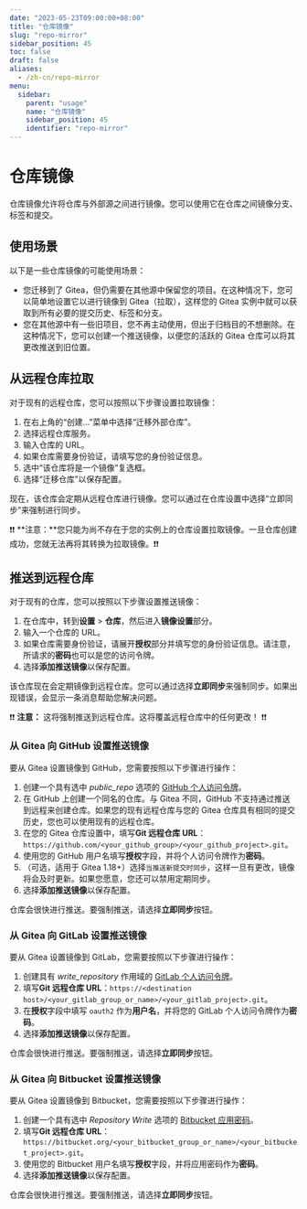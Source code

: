 ```yaml
---
date: "2023-05-23T09:00:00+08:00"
title: "仓库镜像"
slug: "repo-mirror"
sidebar_position: 45
toc: false
draft: false
aliases:
  - /zh-cn/repo-mirror
menu:
  sidebar:
    parent: "usage"
    name: "仓库镜像"
    sidebar_position: 45
    identifier: "repo-mirror"
---
```


# 仓库镜像

仓库镜像允许将仓库与外部源之间进行镜像。您可以使用它在仓库之间镜像分支、标签和提交。



## 使用场景

以下是一些仓库镜像的可能使用场景：

- 您迁移到了 Gitea，但仍需要在其他源中保留您的项目。在这种情况下，您可以简单地设置它以进行镜像到 Gitea（拉取），这样您的 Gitea 实例中就可以获取到所有必要的提交历史、标签和分支。
- 您在其他源中有一些旧项目，您不再主动使用，但出于归档目的不想删除。在这种情况下，您可以创建一个推送镜像，以便您的活跃的 Gitea 仓库可以将其更改推送到旧位置。

## 从远程仓库拉取

对于现有的远程仓库，您可以按照以下步骤设置拉取镜像：

1. 在右上角的“创建...”菜单中选择“迁移外部仓库”。
2. 选择远程仓库服务。
3. 输入仓库的 URL。
4. 如果仓库需要身份验证，请填写您的身份验证信息。
5. 选中“该仓库将是一个镜像”复选框。
6. 选择“迁移仓库”以保存配置。

现在，该仓库会定期从远程仓库进行镜像。您可以通过在仓库设置中选择“立即同步”来强制进行同步。

:exclamation::exclamation: **注意：**您只能为尚不存在于您的实例上的仓库设置拉取镜像。一旦仓库创建成功，您就无法再将其转换为拉取镜像。:exclamation::exclamation:

## 推送到远程仓库

对于现有的仓库，您可以按照以下步骤设置推送镜像：

1. 在仓库中，转到**设置** > **仓库**，然后进入**镜像设置**部分。
2. 输入一个仓库的 URL。
3. 如果仓库需要身份验证，请展开**授权**部分并填写您的身份验证信息。请注意，所请求的**密码**也可以是您的访问令牌。
4. 选择**添加推送镜像**以保存配置。

该仓库现在会定期镜像到远程仓库。您可以通过选择**立即同步**来强制同步。如果出现错误，会显示一条消息帮助您解决问题。

:exclamation::exclamation: **注意：** 这将强制推送到远程仓库。这将覆盖远程仓库中的任何更改！ :exclamation::exclamation:

### 从 Gitea 向 GitHub 设置推送镜像

要从 Gitea 设置镜像到 GitHub，您需要按照以下步骤进行操作：

1. 创建一个具有选中 *public_repo* 选项的 [GitHub 个人访问令牌](https://docs.github.com/en/github/authenticating-to-github/creating-a-personal-access-token)。
2. 在 GitHub 上创建一个同名的仓库。与 Gitea 不同，GitHub 不支持通过推送到远程来创建仓库。如果您的现有远程仓库与您的 Gitea 仓库具有相同的提交历史，您也可以使用现有的远程仓库。
3. 在您的 Gitea 仓库设置中，填写**Git 远程仓库 URL**：`https://github.com/<your_github_group>/<your_github_project>.git`。
4. 使用您的 GitHub 用户名填写**授权**字段，并将个人访问令牌作为**密码**。
5. （可选，适用于 Gitea 1.18+）选择`当推送新提交时同步`，这样一旦有更改，镜像将会及时更新。如果您愿意，您还可以禁用定期同步。
6. 选择**添加推送镜像**以保存配置。

仓库会很快进行推送。要强制推送，请选择**立即同步**按钮。

### 从 Gitea 向 GitLab 设置推送镜像

要从 Gitea 设置镜像到 GitLab，您需要按照以下步骤进行操作：

1. 创建具有 *write_repository* 作用域的 [GitLab 个人访问令牌](https://docs.gitlab.com/ee/user/profile/personal_access_tokens.html)。
2. 填写**Git 远程仓库 URL**：`https://<destination host>/<your_gitlab_group_or_name>/<your_gitlab_project>.git`。
3. 在**授权**字段中填写 `oauth2` 作为**用户名**，并将您的 GitLab 个人访问令牌作为**密码**。
4. 选择**添加推送镜像**以保存配置。

仓库会很快进行推送。要强制推送，请选择**立即同步**按钮。

### 从 Gitea 向 Bitbucket 设置推送镜像

要从 Gitea 设置镜像到 Bitbucket，您需要按照以下步骤进行操作：

1. 创建一个具有选中 *Repository Write* 选项的 [Bitbucket 应用密码](https://support.atlassian.com/bitbucket-cloud/docs/app-passwords/)。
2. 填写**Git 远程仓库 URL**：`https://bitbucket.org/<your_bitbucket_group_or_name>/<your_bitbucket_project>.git`。
3. 使用您的 Bitbucket 用户名填写**授权**字段，并将应用密码作为**密码**。
4. 选择**添加推送镜像**以保存配置。

仓库会很快进行推送。要强制推送，请选择**立即同步**按钮。
